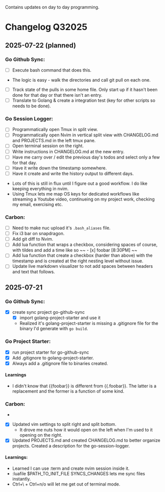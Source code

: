 Contains updates on day to day programming.

# Changelog Q32025
## 2025-07-22 (planned)
### Go Github Sync:
- [ ] Execute bash command that does this.
* The logic is easy - walk the directories and call git
  pull on each one.
- [ ] Track state of the pulls in some home file. Only
  start up if it hasn't been done for that day or that
  there isn't an entry.
- [ ] Translate to Golang & create a integration test
  (key for other scripts so needs to be done).
### Go Session Logger:
- [ ] Programmatically open Tmux in split view.
- [ ] Programmatically open Nvim in vertical split view with
  CHANGELOG.md and PROJECTS.md in the left tmux pane.
- [ ] Open terminal session on the right.
- [ ] Write instructions in CHANGELOG.md at the new
  entry.
- [ ] Have me carry over / edit the previous day's todos
  and select only a few for that day.
- [ ] Have it write down the timestamp somewhere.
- [ ] Have it create and write the history output to
  different days.

* Lots of this is still in flux until I figure out a
  good workflow. I do like keeping everything in nvim.
* Using Tmux lets me map OS keys for dedicated workflows
  like streaming a Youtube video, continueing on my
  project work, checking my email, exercising etc.

### Carbon:
- [ ] Need to make nuc upload it's `.bash_aliases` file.
- [ ] Fix i3 bar on snapdragon.
- [ ] Add git diff to Nvim.
- [ ] Add lua function that wraps a checkbox,
  considering spaces of course, with tildes
  and add a time like so ~~ - [x] foobar \[8:30PM\] ~~
- [ ] Add lua function that create a checkbox (harder
  than above) with the timestamp and is created at the
  right nesting level without issue.
- [ ] Update live markdown visualizer to not add spaces
  between headers and text that follows.

## 2025-07-21
### Go Github Sync:
- [x] create sync project go-github-sync
  - [x] import golang-project-starter and use it
  * Realized it's golang-project-starter is missing a
    .gitignore file for the binary I'd generate with
    `go build`.
### Go Project Starter:
- [x] run project starter for go-github-sync
- [x] Add .gitignore to
    golang-project-starter.
- [x] Always add a .gitignore
    file to binaries created.
#### Learnings
* I didn't know that
    {{foobar}} is different from
    {{.foobar}}. The latter is a
    replacement and the former
    is a function of some kind.
### **Carbon**:
* 
- [x] Updated vim settings to split
	right and split bottom.
    * It drove me nuts how it would open on the left
      when I'm used to it opening on the right.
- [x] Updated PROJECTS.md and created CHANGELOG.md to
  better organize projects. Created a description for
  the go-session-logger.
#### Learnings:
* Learned I can use :term and create nvim session inside it.
* :luafile $PATH\_TO\_INIT\_FILE
	SYNCS\_CHANGES lets me sync files instantly.
* Ctrl+\ + Ctrl+n/o will let me get out of terminal
  mode.

